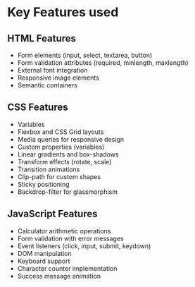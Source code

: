 # Key Features used

## HTML Features
- Form elements (input, select, textarea, button)
- Form validation attributes (required, minlength, maxlength)
- External font integration
- Responsive image elements
- Semantic containers

## CSS Features
- Variables
- Flexbox and CSS Grid layouts
- Media queries for responsive design
- Custom properties (variables)
- Linear gradients and box-shadows
- Transform effects (rotate, scale)
- Transition animations
- Clip-path for custom shapes
- Sticky positioning
- Backdrop-filter for glassmorphism

## JavaScript Features
- Calculator arithmetic operations
- Form validation with error messages
- Event listeners (click, input, submit, keydown)
- DOM manipulation
- Keyboard support
- Character counter implementation
- Success message animation
